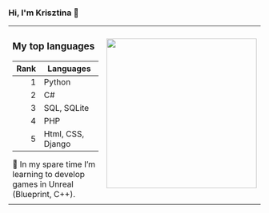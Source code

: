 ### Hi, I'm Krisztina 👋


<table>

<td style="border: none">
  <h3>My top languages</h3>

| Rank | Languages |
|-----:|-----------|
|     1| Python  |
|     2| C#         |
|     3| SQL, SQLite       |
|     4| PHP   |
|     5| Html, CSS, Django       |
  
</details>
 🌱 In my spare time I’m learning to develop games in Unreal (Blueprint, C++).

</td>
<td style="border: none">
<!-- REMOVE THE BACKSLASHES -->


<div id="header" align="right">
  <img src="https://user-images.githubusercontent.com/82880530/216677082-83024438-194c-4567-bd71-86839d59232f.png" {width=30px height=300px}/>

</div>

</td>
</tr>
<tr>
<td align="right">
</td>
<td align="right">
</td>
</tr>
</table>
